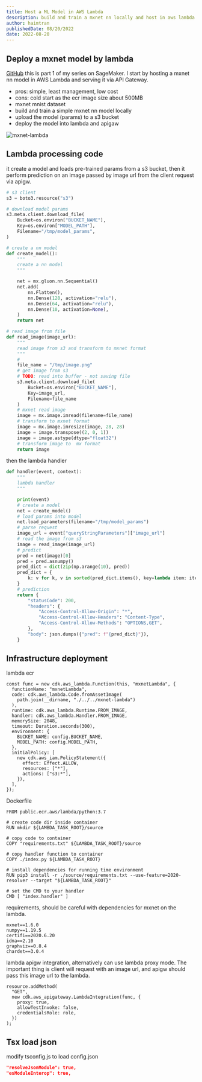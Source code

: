```yaml
---
title: Host a ML Model in AWS Lambda
description: build and train a mxnet nn locally and host in aws lambda
author: haimtran
publishedDate: 08/20/2022
date: 2022-08-20
---
```


## Deploy a mxnet model by lambda

[GitHub](whttps://github.com/entest-hai/mxnet-lambda-demo) this is part 1 of my series on SageMaker. I start by hosting a mxnet nn model in AWS Lambda and serving it via API Gateway.

- pros: simple, least management, low cost
- cons: cold start as the ecr image size about 500MB
- mxnet mnist dataset
- build and train a simple mxnet nn model locally
- upload the model (params) to a s3 bucket
- deploy the model into lambda and apigaw

![mxnet-lambda](https://user-images.githubusercontent.com/20411077/186332154-6557b7dd-2ee7-4c20-9bbc-f889669f190b.png)

## Lambda processing code

it create a model and loads pre-trained params from a s3 bucket, then it perform prediction on an image passed by image url from the client request via apigw.

```py
# s3 client
s3 = boto3.resource("s3")

# download model params
s3.meta.client.download_file(
    Bucket=os.environ["BUCKET_NAME"],
    Key=os.environ["MODEL_PATH"],
    Filename="/tmp/model_params",
)

# create a nn model
def create_model():
    """
    create a nn model
    """

    net = mx.gluon.nn.Sequential()
    net.add(
        nn.Flatten(),
        nn.Dense(128, activation="relu"),
        nn.Dense(64, activation="relu"),
        nn.Dense(10, activation=None),
    )
    return net

# read image from file
def read_image(image_url):
    """
    read image from s3 and transform to mxnet format
    """
    #
    file_name = "/tmp/image.png"
    # get image from s3
    # TODO: read into buffer - not saving file
    s3.meta.client.download_file(
        Bucket=os.environ["BUCKET_NAME"],
        Key=image_url,
        Filename=file_name
    )
    # mxnet read image
    image = mx.image.imread(filename=file_name)
    # transform to mxnet format
    image = mx.image.imresize(image, 28, 28)
    image = image.transpose((2, 0, 1))
    image = image.astype(dtype="float32")
    # transform image to  mx format
    return image
```

then the lambda handler

```py
def handler(event, context):
    """
    lambda handler
    """

    print(event)
    # create a model
    net = create_model()
    # load params into model
    net.load_parameters(filename="/tmp/model_params")
    # parse request
    image_url = event["queryStringParameters"]["image_url"]
    # read the image from s3
    image = read_image(image_url)
    # predict
    pred = net(image)[0]
    pred = pred.asnumpy()
    pred_dict = dict(zip(np.arange(10), pred))
    pred_dict = {
        k: v for k, v in sorted(pred_dict.items(), key=lambda item: item[1])
    }
    # prediction
    return {
        "statusCode": 200,
        "headers": {
            "Access-Control-Allow-Origin": "*",
            "Access-Control-Allow-Headers": "Content-Type",
            "Access-Control-Allow-Methods": "OPTIONS,GET",
        },
        "body": json.dumps({"pred": f"{pred_dict}"}),
    }
```

## Infrastructure deployment

lambda ecr

```tsx
const func = new cdk.aws_lambda.Function(this, "mxnetLambda", {
  functionName: "mxnetLambda",
  code: cdk.aws_lambda.Code.fromAssetImage(
    path.join(__dirname, "./../../mxnet-lambda")
  ),
  runtime: cdk.aws_lambda.Runtime.FROM_IMAGE,
  handler: cdk.aws_lambda.Handler.FROM_IMAGE,
  memorySize: 2048,
  timeout: Duration.seconds(300),
  environment: {
    BUCKET_NAME: config.BUCKET_NAME,
    MODEL_PATH: config.MODEL_PATH,
  },
  initialPolicy: [
    new cdk.aws_iam.PolicyStatement({
      effect: Effect.ALLOW,
      resources: ["*"],
      actions: ["s3:*"],
    }),
  ],
});
```

Dockerfile

```
FROM public.ecr.aws/lambda/python:3.7

# create code dir inside container
RUN mkdir ${LAMBDA_TASK_ROOT}/source

# copy code to container
COPY "requirements.txt" ${LAMBDA_TASK_ROOT}/source

# copy handler function to container
COPY ./index.py ${LAMBDA_TASK_ROOT}

# install dependencies for running time environment
RUN pip3 install -r ./source/requirements.txt --use-feature=2020-resolver --target "${LAMBDA_TASK_ROOT}"

# set the CMD to your handler
CMD [ "index.handler" ]

```

requirements, should be careful with dependencies for mxnet on the lambda.

```
mxnet==1.6.0
numpy==1.19.5
certifi==2020.6.20
idna==2.10
graphviz==0.8.4
chardet==3.0.4
```

lambda apigw integration, alternatively can use lambda proxy mode. The important thing is client will request with an image url, and apigw should pass this image url to the lambda.

```tsx
resource.addMethod(
  "GET",
  new cdk.aws_apigateway.LambdaIntegration(func, {
    proxy: true,
    allowTestInvoke: false,
    credentialsRole: role,
  })
);
```

## Tsx load json

modify tsconfig.js to load config.json

```json
"resolveJsonModule": true,
"esModuleInterop": true,
```

